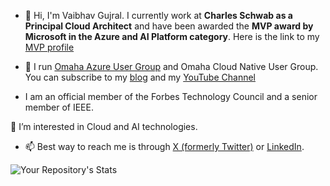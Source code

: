 - 👋 Hi, I'm Vaibhav Gujral. I currently work at **Charles Schwab as a Principal Cloud Architect** and have been awarded the **MVP award by Microsoft in the Azure and AI Platform category**. Here is the link to my [MVP profile](https://mvp.microsoft.com/en-US/MVP/profile/18986559-38e8-ea11-a813-000d3a8ccaf5)

- 🎯 I run [Omaha Azure User Group](https://omahaazure.org) and Omaha Cloud Native User Group. You can subscribe to my [blog](https://vaibhavgujral.com) and my [YouTube Channel](https://www.youtube.com/c/VaibhavGujral)

- I am an official member of the Forbes Technology Council and a senior member of IEEE.

👀 I’m interested in Cloud and AI technologies. 

- 📫 Best way to reach me is through [X (formerly Twitter)](https://x.com/vaibhavgujral_) or [LinkedIn](https://www.linkedin.com/in/vaibhavgujral/). 

![Your Repository's Stats](https://github-readme-stats.vercel.app/api?username=vaibhavgujral&show_icons=true)

<!---
vaibhavgujral/vaibhavgujral is a ✨ special ✨ repository because its `README.md` (this file) appears on your GitHub profile.
You can click the Preview link to take a look at your changes.
--->

